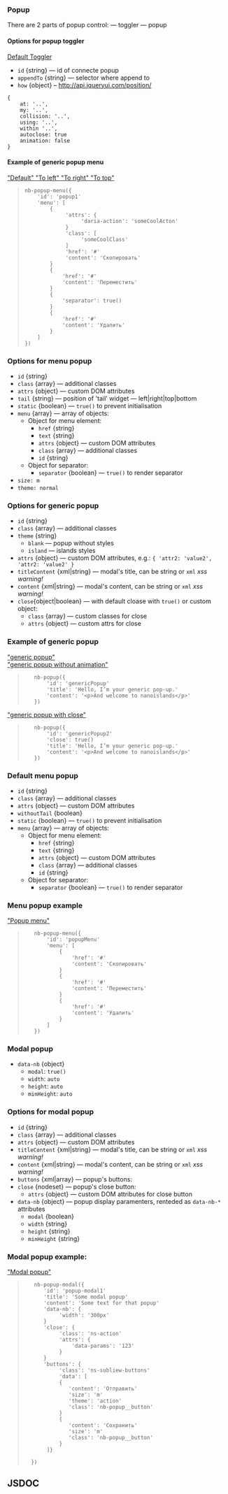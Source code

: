### Popup
There are 2 parts of popup control:
— toggler
— popup

#### Options for popup toggler


<a id="popup-toggler" class="nb link link_wrapper link_pseudo" data-nb="popup-toggler" data-nb-popup-toggler="{id: 'popup1'}" href="#default">
    <span class="link__inner">Default Toggler</span>
</a>

* `id` {string} — id of connecte popup
* `appendTo` {string} —  selector where append to
* `how` {object} – http://api.jqueryui.com/position/
```
{
    at: '..',
    my: '..',
    collision: '..',
    using: '..',
    within '..',
    autoclose: true
    animation: false
}
```

#### Example of generic popup menu

<div>
    <a class="link" data-nb="popup-toggler" data-nb-popup-toggler="{id: 'popup1'}" href="#default">
        <span class="link__inner">
            "Default"
        </span>
    </a>
    <a class="link" data-nb="popup-toggler" data-nb-popup-toggler="{id: 'popup1', how: { at: 'right', my: 'left'}}" href="#left">
        <span class="link__inner">
            "To left"
        </span>
    </a>
    <a class="link" data-nb="popup-toggler" data-nb-popup-toggler="{id: 'popup1', how: { at: 'left', my: 'right'}}" href="#right">
        <span class="link__inner">
            "To right"
        </span>
    </a>
    <a class="link" data-nb="popup-toggler" data-nb-popup-toggler="{id: 'popup1', how: { at: 'top', my: 'bottom'}}" href="#right">
        <span class="link__inner">
            "To top"
        </span>
    </a>
</div>

> <div example="popup1"/>
> 
> ```yate
> nb-popup-menu({
>     'id': 'popup1'
>     'menu': [
>         {
>              'attrs': {
>                   'daria-action': 'someCoolActon'
>              }
>              'class': [
>                   'someCoolClass'
>              ]
>              'href': '#'
>              'content': 'Скопировать'
>         }
>         {
>             'href': '#'
>             'content': 'Переместить'
>         }
>         {
>             'separator': true()
>         }
>         {
>             'href': '#'
>             'content': 'Удалить'
>         }
>     ]
> })
> ```

### Options for menu popup

* `id` {string}
* `class` {array} — additional classes
* `attrs` {object} — custom DOM attributes
* `tail` {string} — position of 'tail' widget — left|right|top|bottom
* `static` {boolean} — `true()` to prevent initialisation
* `menu` {array} — array of objects:
    * Object for menu element:
        * `href` {string}
        * `text` {string}
        * `attrs` {object} — custom DOM attributes
        * `class` {array} — additional classes
        * `id` {string}
    * Object for separator:
        * `separator` {boolean} — `true()` to render separator
* `size: m`
* `theme: normal`

### Options for generic popup

* `id` {string}
* `class` {array} — additional classes
* `theme` {string}
  * `blank` — popup without styles
  * `island` — islands styles
* `attrs` {object} — custom DOM attributes, e.g.: `{ 'attr2: 'value2', 'attr2: 'value2' }`
* `titleContent` {xml|string} —  modal's title, can be string or `xml` _xss warning!_
* `content` {xml|string} — modal's content, can be string or `xml` _xss warning!_
* `close`{object|boolean} — with default cloase with `true()` or custom object:
  * `class` {array} — custom classes for close
  * `attrs` {object} — custom attrs for close

### Example of generic popup

<div>
    <a data-nb="popup-toggler" data-nb-popup-toggler="{id: 'genericPopup'}" href="#right">
        <span class="link__inner">
            "generic popup"
        </span>
    </a>
</div>

<div>
    <a data-nb="popup-toggler" data-nb-popup-toggler="{id: 'genericPopup', how: { animation: false}}" href="#right">
        <span class="link__inner">
            "generic popup without animation"
        </span>
    </a>
</div>

> <div example="genericPopup"/>
>
>```yate
>    nb-popup({
>        'id': 'genericPopup'
>        'title': 'Hello, I’m your generic pop-up.'
>        'content': '<p>And welcome to nanoislands</p>'
>    })
>```

<div>
    <a data-nb="popup-toggler" data-nb-popup-toggler="{id: 'genericPopup2'}" href="#default">
        <span class="link__inner">
            "generic popup  with close"
        </span>
    </a>
</div>

> <div example="genericPopup2"/>
>
>```yate
>    nb-popup({
>        'id': 'genericPopup2'
>        'close': true()
>        'title': 'Hello, I’m your generic pop-up.'
>        'content': '<p>And welcome to nanoislands</p>'
>    })
>```

### Default menu popup
* `id` {string}
* `class` {array} — additional classes
* `attrs` {object} — custom DOM attributes
* `withoutTail` {boolean}  
* `static` {boolean} — `true()` to prevent initialisation
* `menu` {array} — array of objects:
    * Object for menu element:
        * `href` {string}
        * `text` {string}
        * `attrs` {object} — custom DOM attributes
        * `class` {array} — additional classes
        * `id` {string}
    * Object for separator:
        * `separator` {boolean} — `true()` to render separator

### Menu popup example

<div>
    <a data-nb="popup-toggler" data-nb-popup-toggler="{id: 'popup1'}" href="#default">
        <span class="link__inner">
            "Popup menu"
        </span>
    </a>
</div>

>```yate
>    nb-popup-menu({
>        'id': 'popupMenu'
>        'menu': [
>            {
>                'href': '#'
>                'content': 'Скопировать'
>            }
>            {
>                'href': '#'
>                'content': 'Переместить'
>            }
>            {
>                'href': '#'
>                'content': 'Удалить'
>            }
>        ]
>    })
>```

### Modal popup

* `data-nb` {object}
    * `modal`: `true()`
    * `width`: `auto`
    * `height`: `auto`
    * `minHeight`: `auto`

### Options for modal popup

* `id` {string}
* `class` {array} — additional classes
* `attrs` {object} — custom DOM attributes
* `titleContent` {xml|string} — modal's title, can be string or `xml` _xss warning!_
* `content` {xml|string} — modal's content, can be string or `xml` _xss warning!_
* `buttons` {xml|array} — popup's buttons:
* `close` {nodeset} — popup's close button:
    * `attrs` {object} — custom DOM attributes for close button
* `data-nb` {object} — popup display paramenters, renteded as `data-nb-*` attributes
    * `modal` {boolean}
    * `width` {string}
    * `height` {string}
    * `minHeight` {string}

### Modal popup example:

<div>
    <a data-nb="popup-toggler" data-nb-popup-toggler="{id: 'modal-popup1'}" href="#modal">
        <span class="link__inner">
            "Modal popup"
        </span>
    </a>
</div>

> <div example="popup-modal1"/>
>
>```yate
>    nb-popup-modal({
>       'id': 'popup-modal1'
>       'title': 'Some modal popup'
>       'content': 'Some text for that popup'
>       'data-nb': {
>            'width': '300px'
>       }
>       'close': {
>            'class': 'ns-action'
>            'attrs': {
>                'data-params': '123'
>            }
>       }
>       'buttons': {
>            'class': 'ns-subliew-buttons'
>            'data': [
>            {
>               'content': 'Отправить'
>               'size': 'm'
>               'theme': 'action'
>               'class': 'nb-popup__button'
>            }
>            {
>               'content': 'Сохранить'
>               'size': 'm'
>               'class': 'nb-popup__button'
>            }
>        ]}
>
>   })
>```
## JSDOC
